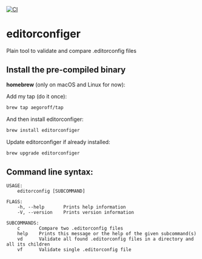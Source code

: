 [![CI](https://github.com/aegoroff/solt/actions/workflows/ci.yml/badge.svg)](https://github.com/aegoroff/solt/actions/workflows/ci.yml)

# editorconfiger
Plain tool to validate and compare .editorconfig files

## Install the pre-compiled binary

**homebrew** (only on macOS and Linux for now):

Add my tap (do it once):
```sh
brew tap aegoroff/tap
```
And then install editorconfiger:
```sh
brew install editorconfiger
```
Update editorconfiger if already installed:
```sh
brew upgrade editorconfiger
```
## Command line syntax:
```
USAGE:
    editorconfig [SUBCOMMAND]

FLAGS:
    -h, --help       Prints help information
    -V, --version    Prints version information

SUBCOMMANDS:
    c       Compare two .editorconfig files
    help    Prints this message or the help of the given subcommand(s)
    vd      Validate all found .editorconfig files in a directory and all its children
    vf      Validate single .editorconfig file
```